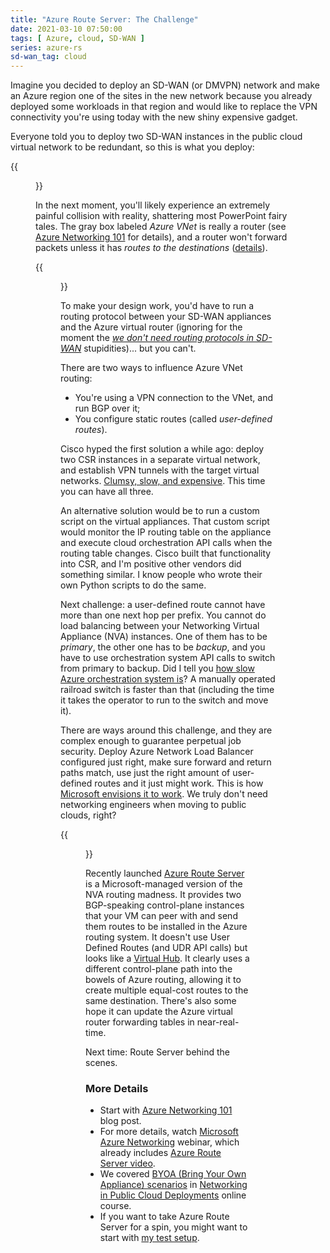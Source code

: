 ```yaml
---
title: "Azure Route Server: The Challenge"
date: 2021-03-10 07:50:00
tags: [ Azure, cloud, SD-WAN ]
series: azure-rs
sd-wan_tag: cloud
---
```

Imagine you decided to deploy an SD-WAN (or DMVPN) network and make an Azure region one of the sites in the new network because you already deployed some workloads in that region and would like to replace the VPN connectivity you're using today with the new shiny expensive gadget.

Everyone told you to deploy two SD-WAN instances in the public cloud virtual network to be redundant, so this is what you deploy:

{{<figure src="/2021/03/azure-rs-initial-design.png">}}
<!--more-->
In the next moment, you'll likely experience an extremely painful collision with reality, shattering most PowerPoint fairy  tales. The gray box labeled *Azure VNet* is really a router (see [Azure Networking 101](https://blog.ipspace.net/2020/05/azure-networking-101.html) for details), and a router won't forward packets unless it has *routes to the destinations* ([details](https://blog.ipspace.net/2021/03/video-path-discovery-bridging-routing.html)).

{{<figure src="/2021/03/azure-rs-virtual-router.png">}}

To make your design work, you'd have to run a routing protocol between your SD-WAN appliances and the Azure virtual router (ignoring for the moment the *[we don't need routing protocols in SD-WAN](https://blog.ipspace.net/2015/06/software-defined-wanwell-orchestrated.html)* stupidities)... but you can't. 

There are two ways to influence Azure VNet routing:

* You're using a VPN connection to the VNet, and run BGP over it;
* You configure static routes (called *user-defined routes*).

Cisco hyped the first solution a while ago: deploy two CSR instances in a separate virtual network, and establish VPN tunnels with the target virtual networks. [Clumsy, slow, and expensive](https://blog.ipspace.net/2018/09/using-csr1000v-in-aws-instead-of.html). This time you can have all three.

An alternative solution would be to run a custom script on the virtual appliances. That custom script would monitor the IP routing table on the appliance and execute cloud orchestration API calls when the routing table changes. Cisco built that functionality into CSR, and I'm positive other vendors did something similar. I know people who wrote their own Python scripts to do the same.

Next challenge: a user-defined route cannot have more than one next hop per prefix. You cannot do load balancing between your Networking Virtual Appliance (NVA) instances. One of them has to be *primary*, the other one has to be *backup*, and you have to use orchestration system API calls to switch from primary to backup. Did I tell you [how slow Azure orchestration system is](https://blog.ipspace.net/2019/06/how-microsoft-azure-orchestration.html)? A manually operated railroad switch is faster than that (including the time it takes the operator to run to the switch and move it).

There are ways around this challenge, and they are complex enough to guarantee perpetual job security. Deploy Azure Network Load Balancer configured just right, make sure forward and return paths match, use just the right amount of user-defined routes and it just might work. This is how [Microsoft envisions it to work](https://docs.microsoft.com/en-us/azure/load-balancer/load-balancer-ha-ports-overview). We truly don't need networking engineers when moving to public clouds, right?

{{<figure src="https://docs.microsoft.com/en-us/azure/load-balancer/media/load-balancer-ha-ports-overview/nvaha.png">}}

Recently launched [Azure Route Server](https://docs.microsoft.com/en-us/azure/route-server/overview) is a Microsoft-managed version of the NVA routing madness. It provides two BGP-speaking control-plane instances that your VM can peer with and send them routes to be installed in the Azure routing system. It doesn't use User Defined Routes (and UDR API calls) but looks like a [Virtual Hub](https://docs.microsoft.com/en-us/azure/virtual-wan/about-virtual-hub-routing). It clearly uses a different control-plane path into the bowels of Azure routing, allowing it to create multiple equal-cost routes to the same destination. There's also some hope it can update the Azure virtual router forwarding tables in near-real-time. 

Next time: Route Server behind the scenes.

### More Details

* Start with [Azure Networking 101](https://blog.ipspace.net/2020/05/azure-networking-101.html) blog post.
* For more details, watch [Microsoft Azure Networking](https://www.ipspace.net/Microsoft_Azure_Networking) webinar, which already includes [Azure Route Server video](https://my.ipspace.net/bin/get/AzureNet/4.4%20-%20Azure%20Route%20Server.mp4?doccode=AzureNet).
* We covered [BYOA (Bring Your Own Appliance) scenarios](https://my.ipspace.net/bin/list?id=PubCloud&module=7#M9S20) in [Networking in Public Cloud Deployments](https://www.ipspace.net/PubCloud/) online course.
* If you want to take Azure Route Server for a spin, you might want to start with [my test setup](https://github.com/ipspace/pubcloud/tree/master/Azure/route-server).